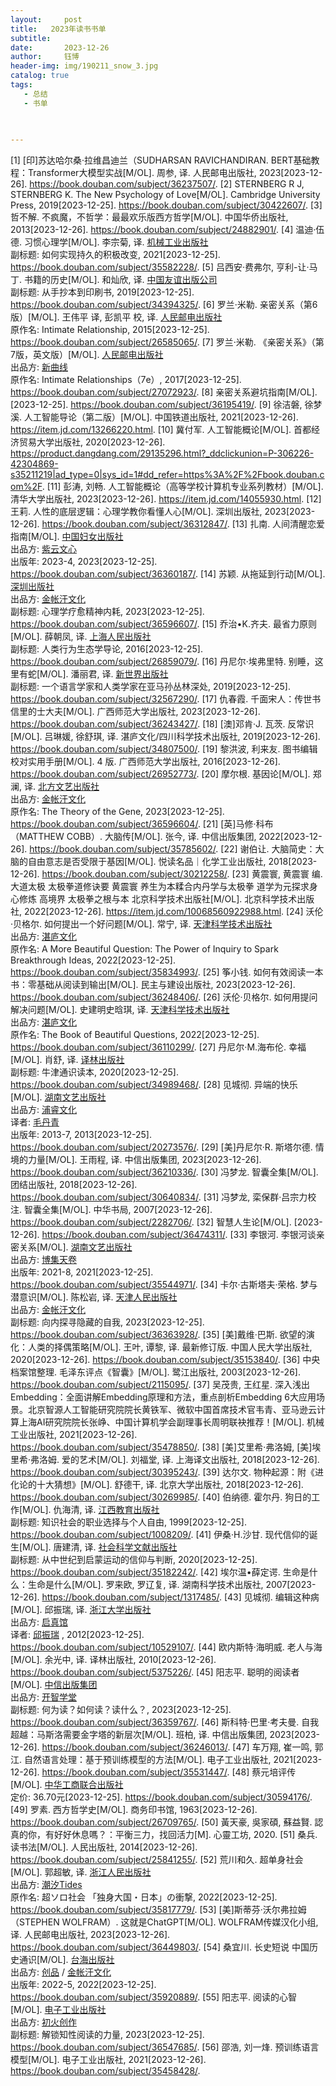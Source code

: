 ```yaml
---
layout:     post
title:   2023年读书书单
subtitle:  
date:       2023-12-26
author:     钰博
header-img: img/190211_snow_3.jpg
catalog: true
tags:
   - 总结
   - 书单
   
   

---
```



[1] [印]苏达哈尔桑·拉维昌迪兰（SUDHARSAN RAVICHANDIRAN. BERT基础教程：Transformer大模型实战[M/OL]. 周参, 译. 人民邮电出版社, 2023[2023-12-26]. https://book.douban.com/subject/36237507/.
[2] STERNBERG R J, STERNBERG K. The New Psychology of Love[M/OL]. Cambridge University Press, 2019[2023-12-25]. https://book.douban.com/subject/30422607/.
[3] 哲不解. 不疯魔，不哲学：最最欢乐版西方哲学[M/OL]. 中国华侨出版社, 2013[2023-12-26]. https://book.douban.com/subject/24882901/.
[4] 温迪·伍德. 习惯心理学[M/OL]. 李宗菊, 译. <a href="https://book.douban.com/press/2793">机械工业出版社</a>    <br>                        <span class="pl">副标题:</span> 如何实现持久的积极改变, 2021[2023-12-25]. https://book.douban.com/subject/35582228/.
[5] 吕西安·费弗尔, 亨利-让·马丁. 书籍的历史[M/OL]. 和灿欣, 译. <a href="https://book.douban.com/press/2416">中国友谊出版公司</a>    <br>                        <span class="pl">副标题:</span> 从手抄本到印刷书, 2019[2023-12-25]. https://book.douban.com/subject/34394325/.
[6] 罗兰·米勒. 亲密关系（第6版）[M/OL]. 王伟平 译, 彭凯平 校, 译. <a href="https://book.douban.com/press/2609">人民邮电出版社</a>    <br>                                  <span class="pl">原作名:</span> Intimate Relationship, 2015[2023-12-25]. https://book.douban.com/subject/26585065/.
[7] 罗兰·米勒. 《亲密关系》（第7版，英文版）[M/OL]. <a href="https://book.douban.com/press/2609">人民邮电出版社</a>    <br>              <span class="pl">出品方:</span>      <a href="https://book.douban.com/producers/274">新曲线</a>    <br>                        <span class="pl">原作名:</span> Intimate Relationships（7e）, 2017[2023-12-25]. https://book.douban.com/subject/27072923/.
[8] 亲密关系避坑指南[M/OL]. [2023-12-25]. https://book.douban.com/subject/36195419/.
[9] 徐洁磐, 徐梦溪. 人工智能导论（第二版）[M/OL]. 中国铁道出版社, 2021[2023-12-26]. https://item.jd.com/13266220.html.
[10] 冀付军. 人工智能概论[M/OL]. 首都经济贸易大学出版社, 2020[2023-12-26]. https://product.dangdang.com/29135296.html?_ddclickunion=P-306226-42304869-s35211219|ad_type=0|sys_id=1#dd_refer=https%3A%2F%2Fbook.douban.com%2F.
[11] 彭涛, 刘畅. 人工智能概论（高等学校计算机专业系列教材）[M/OL]. 清华大学出版社, 2023[2023-12-26]. https://item.jd.com/14055930.html.
[12] 王莉. 人性的底层逻辑：心理学教你看懂人心[M/OL]. 深圳出版社, 2023[2023-12-26]. https://book.douban.com/subject/36312847/.
[13] 扎南. 人间清醒恋爱指南[M/OL]. <a href="https://book.douban.com/press/2522">中国妇女出版社</a>    <br>              <span class="pl">出品方:</span>      <a href="https://book.douban.com/producers/472">紫云文心</a>    <br>                                            <span class="pl">出版年:</span> 2023-4, 2023[2023-12-25]. https://book.douban.com/subject/36360187/.
[14] 苏颖. 从拖延到行动[M/OL]. <a href="https://book.douban.com/press/2918">深圳出版社</a>    <br>              <span class="pl">出品方:</span>      <a href="https://book.douban.com/producers/660">金帐汗文化</a>    <br>              <span class="pl">副标题:</span> 心理学疗愈精神内耗, 2023[2023-12-25]. https://book.douban.com/subject/36596607/.
[15] 乔治•K.齐夫. 最省力原则[M/OL]. 薛朝凤, 译. <a href="https://book.douban.com/press/2733">上海人民出版社</a>    <br>                        <span class="pl">副标题:</span> 人类行为生态学导论, 2016[2023-12-25]. https://book.douban.com/subject/26859079/.
[16] 丹尼尔·埃弗里特. 别睡，这里有蛇[M/OL]. 潘丽君, 译. <a href="https://book.douban.com/press/2811">新世界出版社</a>    <br>                        <span class="pl">副标题:</span> 一个语言学家和人类学家在亚马孙丛林深处, 2019[2023-12-25]. https://book.douban.com/subject/32567290/.
[17] 仇春霞. 千面宋人：传世书信里的士大夫[M/OL]. 广西师范大学出版社, 2023[2023-12-26]. https://book.douban.com/subject/36243427/.
[18] [澳]邓肯·J. 瓦茨. 反常识[M/OL]. 吕琳媛, 徐舒琪, 译. 湛庐文化/四川科学技术出版社, 2019[2023-12-26]. https://book.douban.com/subject/34807500/.
[19] 黎洪波, 利来友. 图书编辑校对实用手册[M/OL]. 4 版. 广西师范大学出版社, 2016[2023-12-26]. https://book.douban.com/subject/26952773/.
[20] 摩尔根. 基因论[M/OL]. 郑澜, 译. <a href="https://book.douban.com/press/2319">北方文艺出版社</a>    <br>              <span class="pl">出品方:</span>      <a href="https://book.douban.com/producers/660">金帐汗文化</a>    <br>                        <span class="pl">原作名:</span> The Theory of the Gene, 2023[2023-12-25]. https://book.douban.com/subject/36596604/.
[21] [英]马修·科布（MATTHEW COBB）. 大脑传[M/OL]. 张今, 译. 中信出版集团, 2022[2023-12-26]. https://book.douban.com/subject/35785602/.
[22] 谢伯让. 大脑简史：大脑的自由意志是否受限于基因[M/OL]. 悦读名品｜化学工业出版社, 2018[2023-12-26]. https://book.douban.com/subject/30212258/.
[23] 黄震寰, 黄震寰 编. 大道太极 太极拳道修诀要 黄震寰 养生为本糅合内丹学与太极拳 道学为元探求身心修炼 高境界 太极拳之根与本 北京科学技术出版社[M/OL]. 北京科学技术出版社, 2022[2023-12-26]. https://item.jd.com/10068560922988.html.
[24] 沃伦·贝格尔. 如何提出一个好问题[M/OL]. 常宁, 译. <a href="https://book.douban.com/press/2619">天津科学技术出版社</a>    <br>              <span class="pl">出品方:</span>      <a href="https://book.douban.com/producers/48">湛庐文化</a>    <br>                        <span class="pl">原作名:</span> A More Beautiful Question: The Power of Inquiry to Spark Breakthrough Ideas, 2022[2023-12-25]. https://book.douban.com/subject/35834993/.
[25] 筝小钱. 如何有效阅读一本书：零基础从阅读到输出[M/OL]. 民主与建设出版社, 2023[2023-12-26]. https://book.douban.com/subject/36248406/.
[26] 沃伦·贝格尔. 如何用提问解决问题[M/OL]. 史建明史晗琪, 译. <a href="https://book.douban.com/press/2619">天津科学技术出版社</a>    <br>              <span class="pl">出品方:</span>      <a href="https://book.douban.com/producers/48">湛庐文化</a>    <br>                        <span class="pl">原作名:</span> The Book of Beautiful Questions, 2022[2023-12-25]. https://book.douban.com/subject/36110299/.
[27] 丹尼尔·M.海布伦. 幸福[M/OL]. 肖舒, 译. <a href="https://book.douban.com/press/2331">译林出版社</a>    <br>                        <span class="pl">副标题:</span> 牛津通识读本, 2020[2023-12-25]. https://book.douban.com/subject/34989468/.
[28] 见城彻. 异端的快乐[M/OL]. <a href="https://book.douban.com/press/2146">湖南文艺出版社</a>    <br>              <span class="pl">出品方:</span>      <a href="https://book.douban.com/producers/25">浦睿文化</a>    <br>                                  <span class="pl">译者:</span>        <a href="https://book.douban.com/author/116880/">            毛丹青</a>    <br>              <span class="pl">出版年:</span> 2013-7, 2013[2023-12-25]. https://book.douban.com/subject/20273576/.
[29] [美]丹尼尔·R. 斯塔尔德. 情境的力量[M/OL]. 王雨程, 译. 中信出版集团, 2023[2023-12-26]. https://book.douban.com/subject/36210336/.
[30] 冯梦龙. 智囊全集[M/OL]. 团结出版社, 2018[2023-12-26]. https://book.douban.com/subject/30640834/.
[31] 冯梦龙, 栾保群·吕宗力校注. 智囊全集[M/OL]. 中华书局, 2007[2023-12-26]. https://book.douban.com/subject/2282706/.
[32] 智慧人生论[M/OL]. [2023-12-26]. https://book.douban.com/subject/36474311/.
[33] 李银河. 李银河谈亲密关系[M/OL]. <a href="https://book.douban.com/press/2146">湖南文艺出版社</a>    <br>              <span class="pl">出品方:</span>      <a href="https://book.douban.com/producers/20">博集天卷</a>    <br>                                            <span class="pl">出版年:</span> 2021-8, 2021[2023-12-25]. https://book.douban.com/subject/35544971/.
[34] 卡尔·古斯塔夫·荣格. 梦与潜意识[M/OL]. 陈松岩, 译. <a href="https://book.douban.com/press/2765">天津人民出版社</a>    <br>              <span class="pl">出品方:</span>      <a href="https://book.douban.com/producers/660">金帐汗文化</a>    <br>              <span class="pl">副标题:</span> 向内探寻隐藏的自我, 2023[2023-12-25]. https://book.douban.com/subject/36363928/.
[35] [美]戴维·巴斯. 欲望的演化：人类的择偶策略[M/OL]. 王叶, 谭黎, 译. 最新修订版. 中国人民大学出版社, 2020[2023-12-26]. https://book.douban.com/subject/35153840/.
[36] 中央档案馆整理. 毛泽东评点《智囊》[M/OL]. 鹭江出版社, 2003[2023-12-26]. https://book.douban.com/subject/2115095/.
[37] 吴茂贵, 王红星. 深入浅出Embedding：全面讲解Embedding原理和方法，重点剖析Embedding 6大应用场景。北京智源人工智能研究院院长黄铁军、微软中国首席技术官韦青、亚马逊云计算上海AI研究院院长张峥、中国计算机学会副理事长周明联袂推荐！[M/OL]. 机械工业出版社, 2021[2023-12-26]. https://book.douban.com/subject/35478850/.
[38] [美]艾里希·弗洛姆, [美]埃里希·弗洛姆. 爱的艺术[M/OL]. 刘福堂, 译. 上海译文出版社, 2018[2023-12-26]. https://book.douban.com/subject/30395243/.
[39] 达尔文. 物种起源：附《进化论的十大猜想》[M/OL]. 舒德干, 译. 北京大学出版社, 2018[2023-12-26]. https://book.douban.com/subject/30269985/.
[40] 伯纳德. 霍尔丹. 狗日的工作[M/OL]. 仇海清, 译. <a href="https://book.douban.com/press/2403">江西教育出版社</a>    <br>                        <span class="pl">副标题:</span> 知识社会的职业选择与个人自由, 1999[2023-12-25]. https://book.douban.com/subject/1008209/.
[41] 伊桑·H.沙甘. 现代信仰的诞生[M/OL]. 唐建清, 译. <a href="https://book.douban.com/press/2622">社会科学文献出版社</a>    <br>                        <span class="pl">副标题:</span> 从中世纪到启蒙运动的信仰与判断, 2020[2023-12-25]. https://book.douban.com/subject/35182242/.
[42] 埃尔温•薛定谔. 生命是什么：生命是什么[M/OL]. 罗来欧, 罗辽复, 译. 湖南科学技术出版社, 2007[2023-12-26]. https://book.douban.com/subject/1317485/.
[43] 见城彻. 编辑这种病[M/OL]. 邱振瑞, 译. <a href="https://book.douban.com/press/2574">浙江大学出版社</a>    <br>              <span class="pl">出品方:</span>      <a href="https://book.douban.com/producers/31">启真馆</a>    <br>                                  <span>      <span class="pl"> 译者</span>:                        <a class="" href="/search/%E9%82%B1%E6%8C%AF%E7%91%9E">邱振瑞</a>    </span>, 2012[2023-12-25]. https://book.douban.com/subject/10529107/.
[44] 欧内斯特·海明威. 老人与海[M/OL]. 余光中, 译. 译林出版社, 2010[2023-12-26]. https://book.douban.com/subject/5375226/.
[45] 阳志平. 聪明的阅读者[M/OL]. <a href="https://book.douban.com/press/2908">中信出版集团</a>    <br>              <span class="pl">出品方:</span>      <a href="https://book.douban.com/producers/257">开智学堂</a>    <br>              <span class="pl">副标题:</span> 何为读？如何读？读什么？, 2023[2023-12-25]. https://book.douban.com/subject/36359767/.
[46] 斯科特·巴里·考夫曼. 自我超越：马斯洛需要金字塔的新层次[M/OL]. 班柏, 译. 中信出版集团, 2023[2023-12-26]. https://book.douban.com/subject/36246013/.
[47] 车万翔, 崔一鸣, 郭江. 自然语言处理：基于预训练模型的方法[M/OL]. 电子工业出版社, 2021[2023-12-26]. https://book.douban.com/subject/35531447/.
[48] 蔡元培评传[M/OL]. <a href="https://book.douban.com/press/2708">中华工商联合出版社</a>    <br>                                                                          <span class="pl">定价:</span> 36.70元[2023-12-25]. https://book.douban.com/subject/30594176/.
[49] 罗素. 西方哲学史[M/OL]. 商务印书馆, 1963[2023-12-26]. https://book.douban.com/subject/26709765/.
[50] 黃天豪, 吳家碩, 蘇益賢. 認真的你，有好好休息嗎？：平衡三力，找回活力[M]. 心靈工坊, 2020.
[51] 桑兵. 读书法[M/OL]. 人民出版社, 2014[2023-12-26]. https://book.douban.com/subject/25841255/.
[52] 荒川和久. 超单身社会[M/OL]. 郭超敏, 译. <a href="https://book.douban.com/press/2507">浙江人民出版社</a>    <br>              <span class="pl">出品方:</span>      <a href="https://book.douban.com/producers/607">潮汐Tides</a>    <br>                        <span class="pl">原作名:</span> 超ソロ社会 「独身大国・日本」の衝撃, 2022[2023-12-25]. https://book.douban.com/subject/35817779/.
[53] [美]斯蒂芬·沃尔弗拉姆（STEPHEN WOLFRAM）. 这就是ChatGPT[M/OL]. WOLFRAM传媒汉化小组, 译. 人民邮电出版社, 2023[2023-12-26]. https://book.douban.com/subject/36449803/.
[54] 桑宜川. 长史短说 中国历史通识[M/OL]. <a href="https://book.douban.com/press/2502">台海出版社</a>    <br>              <span class="pl">出品方:</span>      <a href="https://book.douban.com/producers/457">创品</a>          /      <a href="https://book.douban.com/producers/660">金帐汗文化</a>    <br>                                            <span class="pl">出版年:</span> 2022-5, 2022[2023-12-25]. https://book.douban.com/subject/35920889/.
[55] 阳志平. 阅读的心智[M/OL]. <a href="https://book.douban.com/press/2573">电子工业出版社</a>    <br>              <span class="pl">出品方:</span>      <a href="https://book.douban.com/producers/791">初火创作</a>    <br>              <span class="pl">副标题:</span> 解锁知性阅读的力量, 2023[2023-12-25]. https://book.douban.com/subject/36547685/.
[56] 邵浩, 刘一烽. 预训练语言模型[M/OL]. 电子工业出版社, 2021[2023-12-26]. https://book.douban.com/subject/35458428/.
